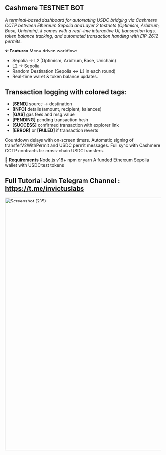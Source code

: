 ## Cashmere TESTNET BOT

*A terminal-based dashboard for automating USDC bridging via Cashmere CCTP between Ethereum Sepolia and Layer 2 testnets (Optimism, Arbitrum, Base, Unichain).
It comes with a real-time interactive UI, transaction logs, token balance tracking, and automated transaction handling with EIP-2612 permits.*

**✨ Features**
Menu-driven workflow:
- Sepolia → L2 (Optimism, Arbitrum, Base, Unichain)
- L2 → Sepolia
- Random Destination (Sepolia ↔ L2 in each round)
- Real-time wallet & token balance updates.

## Transaction logging with colored tags:
- **[SEND]** source → destination
- **[INFO]** details (amount, recipient, balances)
- **[GAS]** gas fees and msg.value
- **[PENDING]** pending transaction hash
- **[SUCCESS]** confirmed transaction with explorer link
- **[ERROR]** or **[FAILED]** if transaction reverts

Countdown delays with on-screen timers.
Automatic signing of transferV2WithPermit and USDC permit messages.
Full sync with Cashmere CCTP contracts for cross-chain USDC transfers.

**🔧 Requirements**
Node.js v18+
npm or yarn
A funded Ethereum Sepolia wallet with USDC test tokens

## Full Tutorial Join Telegram Channel : https://t.me/invictuslabs
<img width="1471" height="816" alt="Screenshot (235)" src="https://github.com/user-attachments/assets/b88c7a1f-cc97-4ef4-91f9-7c6fc750972d" />
